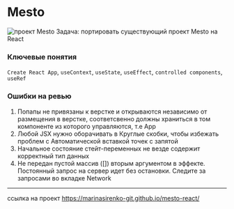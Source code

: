 # Mesto
![проект Mesto](https://pictures.s3.yandex.net/resources/Untitled_1593896899.png "проект Mesto")
Задача: портировать существующий проект Mesto на React

### Ключевые понятия
`Create React App`, `useContext`, `useState`, `useEffect`, `controlled components`, `useRef`

### Ошибки на ревью
1. Попапы не привязаны к верстке и открываются независимо от размещения в верстке, соответсвенно должны храниться в том компоненте из которого управляются, т.е App
2. Любой JSX нужно оборачивать в Круглые скобки, чтобы избежать проблем с Автоматической вставкой точек с запятой
3. Начальное состояние стейт-переменных не везде содержит корректный тип данных
4. Не передан пустой массив ([]) вторым аргументом в эффекте. Постоянный запрос на сервер идет без остановки. Следите за запросами во вкладке Network
------
ссылка на проект https://marinasirenko-git.github.io/mesto-react/
